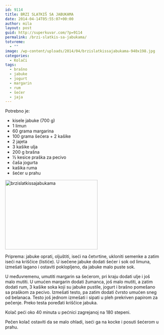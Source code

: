 ```yaml
---
id: 9114
title: BRZI SLATKIŠ SA JABUKAMA
date: 2014-04-14T05:55:07+00:00
author: mila
layout: post
guid: http://superkuvar.com/?p=9114
permalink: /brzi-slatkis-sa-jabukama/
totvreme:
  - ""
image: /wp-content/uploads/2014/04/brzislatkissajabukama-940x198.jpg
categories:
  - Kolači
tags:
  - brašno
  - jabuke
  - jogurt
  - margarin
  - rum
  - šećer
  - jaja
---
```

Potrebno je:

  * kisele jabuke (700 g)
  * 1 limun
  * 60 grama margarina
  * 100 grama šećera + 2 kašike
  * 2 jajeta
  * 3 kašike ulja
  * 200 g brašna
  * ½ kesice praška za pecivo
  * čaša jogurta
  * kašika ruma
  * šećer u prahu

[<img class="alignnone size-medium wp-image-9118" src="//superkuvar.com/wp-content/uploads/2014/04/brzislatkissajabukama-300x225.jpg" alt="brzislatkissajabukama" width="300" height="225" />](//superkuvar.com/wp-content/uploads/2014/04/brzislatkissajabukama.jpg)

Priprema: jabuke oprati, oljuštiti, iseći na četvrtine, ukloniti semenke a zatim iseći na kriščice (listiće). U isečene jabuke dodati šećer i sok od limuna, izmešati lagano i ostaviti poklopljeno, da jabuke malo puste sok.

U međuvremenu, umutiti margarin sa šećerom, pri kraju dodati ulje i još malo mutiti. U umućen margarin dodati žumanca, još malo mutiti, a zatim dodati rum, 3 kašike soka koji su jabuke pustile, jogurt i brašno pomešano sa praškom za pecivo. Izmešati testo, pa zatim dodati čvrsto umućen sneg od belanaca. Testo još jednom izmešati i sipati u pleh prekriven papirom za pečenje. Preko testa poređati kriščice jabuka.

Kolač peći oko 40 minuta u pećnici zagrejanoj na 180 stepeni.

Pečen kolač ostaviti da se malo ohladi, iseći ga na kocke i posuti šećerom u prahu.